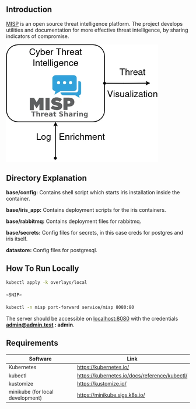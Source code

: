 ## Introduction
[MISP](https://www.misp-project.org/) is an open source threat intelligence platform. The project develops utilities and documentation for more effective threat intelligence, by sharing indicators of compromise.

![misp architecture](./img/cti-arch.webp)

## Directory Explanation

**base/config:** Contains shell script which starts iris installation inside the container. 

**base/iris_app:** Contains deployment scripts for the iris containers. 

**base/rabbitmq:** Contains deployment files for rabbitmq. 

**base/secrets:** Config files for secrets, in this case creds for postgres and iris itself.

**datastore:** Config files for postgresql.

## How To Run Locally

```bash
kubectl apply -k overlays/local

<SNIP>

kubectl -n misp port-forward service/misp 8080:80
```

The server should be accessible on [localhost:8080](http://localhost:8080) with the credentials **admin@admin.test : admin**.

## Requirements

| Software                         | Link                                          |
| -------------------------------- | --------------------------------------------- |
| Kubernetes                       | https://kubernetes.io/                        |
| kubectl                          | https://kubernetes.io/docs/reference/kubectl/ |
| kustomize                        | https://kustomize.io/                         |
| minikube (for local development) | https://minikube.sigs.k8s.io/                 |